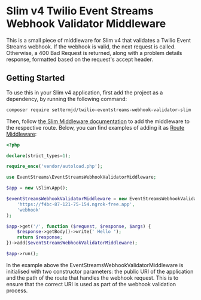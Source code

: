 # Slim v4 Twilio Event Streams Webhook Validator Middleware

This is a small piece of middleware for Slim v4 that validates a Twilio Event Streams webhook.
If the webhook is valid, the next request is called. Otherwise, a 400 Bad Request is returned, along with a problem details response, formatted based on the request's accept header.

## Getting Started

To use this in your Slim v4 application, first add the project as a dependency, by running the following command:

```bash 
composer require settermjd/twilio-eventstreams-webhook-validator-slim
```

Then, follow [the Slim Middleware documentation][slim_middleware_docs_url] to add the middleware to the respective route.
Below, you can find examples of adding it as [Route Middleware][slim_docs_route_middleware_url]:

```php
<?php

declare(strict_types=1);

require_once('vendor/autoload.php');

use EventStreams\EventStreamsWebhookValidatorMiddleware;

$app = new \Slim\App();

$eventStreamsWebhookValidatorMiddleware = new EventStreamsWebhookValidatorMiddleware(
    'https://f4bc-87-121-75-154.ngrok-free.app',
    'webhook'
);

$app->get('/', function ($request, $response, $args) {
    $response->getBody()->write(' Hello ');
    return $response;
})->add($eventStreamsWebhookValidatorMiddleware);

$app->run();
```

In the example above the EventStreamsWebhookValidatorMiddleware is initialised with two constructor parameters: the public URI of the application and the path of the route that handles the webhook request.
This is to ensure that the correct URI is used as part of the webhook validation process.

[slim_middleware_docs_url]: https://www.slimframework.com/docs/v3/concepts/middleware.html
[slim_docs_route_middleware_url]: https://www.slimframework.com/docs/v3/concepts/middleware.html#route-middleware
